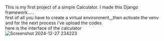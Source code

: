 This is my first project of a simple Calculator. I made this Django framework.....
<br>
first of all you have to create a virtual environment,,,then activate the venv and for the next process i've upload the codes
<br>
here is the interface of the calculator
<br>
![Screenshot 2024-12-27 234223](https://github.com/user-attachments/assets/f9acb8fc-338d-4264-a0b0-9a58e4005e8a)
